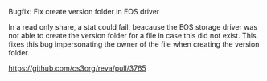 Bugfix: Fix create version folder in EOS driver

In a read only share, a stat could fail, beacause the EOS
storage driver was not able to create the version folder
for a file in case this did not exist.
This fixes this bug impersonating the owner of the
file when creating the version folder.

https://github.com/cs3org/reva/pull/3765
